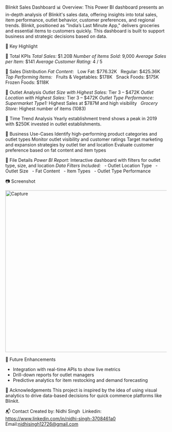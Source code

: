 Blinkit Sales Dashboard 📊
Overview:
This Power BI dashboard presents an in-depth analysis of Blinkit's sales data, offering insights into total sales, item performance, outlet behavior, customer preferences, and regional trends.
Blinkit, positioned as "India’s Last Minute App," delivers groceries and essential items to customers quickly. This dashboard is built to support business and strategic decisions based on data.

📌 Key Highlight

🔹 Total KPIs
   *Total Sales:* $1.20B
   *Number of Items Sold:* 9,000
   *Average Sales per Item:* $141
   *Average Customer Rating:* 4 / 5

🔹 Sales Distribution
   *Fat Content*:
    Low Fat: $776.32K
    Regular: $425.36K
 *Top Performing Items:*
  Fruits & Vegetables: $178K
  Snack Foods: $175K
  Frozen Foods: $118K

🔹 Outlet Analysis
   *Outlet Size with Highest Sales:* Tier 3 – $472K
   *Outlet Location with Highest Sales:* Tier 3 – $472K
   *Outlet Type Performance:*
   *Supermarket Type1:* Highest Sales at $787M and high visibility
   *Grocery Store:* Highest number of items (1083)

🔹 Time Trend Analysis
   Yearly establishment trend shows a peak in 2019 with $250K invested in outlet establishments.

🎯 Business Use-Cases
   Identify high-performing product categories and outlet types
   Monitor outlet visibility and customer ratings
   Target marketing and expansion strategies by outlet tier and location
   Evaluate customer preference based on fat content and item types

📁 File Details
   *Power BI Report:* Interactive dashboard with filters for outlet type, size, and location
   *Data Filters Included:*
  - Outlet Location Type
  - Outlet Size
  - Fat Content
  - Item Types
  - Outlet Type Performance

📷 Screenshot


<img width="917" height="506" alt="Capture" src="https://github.com/user-attachments/assets/b2aca9c1-d84f-448c-b9f6-c85842da1159" />





 🚀 Future Enhancements
- Integration with real-time APIs to show live metrics
- Drill-down reports for outlet managers
- Predictive analytics for item restocking and demand forecasting

 🤝 Acknowledgements
This project is inspired by the idea of using visual analytics to drive data-based decisions for quick commerce platforms like Blinkit.

📬 Contact
Created by: Nidhi Singh 
Linkedin: https://www.linkedin.com/in/nidhi-singh-3708461a0
Email:nidhisingh12726@gmail.com
